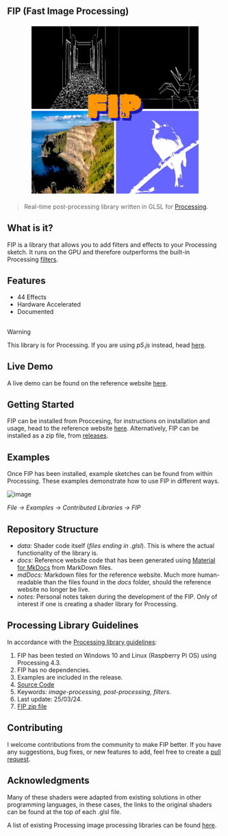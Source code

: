 ## FIP (Fast Image Processing)
<p align="center">
<a href="https://tsoding.github.io/olive.c/"><img width="400" height="400" src="./data/FIP-Logo.jpg"></a>
</p>

> Real-time post-processing library written in GLSL for [Processing](https://processing.org/).

## What is it?
FIP is a library that allows you to add filters and effects to your Processing sketch. It runs on the GPU and therefore outperforms the built-in Processing [filters](https://processing.org/reference/filter_.html).

## Features
- 44 Effects
- Hardware Accelerated
- Documented
##
> [!WARNING]
> This library is for Processing. If you are using _p5.js_ instead, head [here](https://github.com/prontopablo/p5.FIP).

## Live Demo
A live demo can be found on the reference website [here](https://prontopablo.github.io/FIP/).

## Getting Started
FIP can be installed from Proccesing, for instructions on installation and usage, head to the reference website [here](https://prontopablo.github.io/FIP/). Alternatively, FIP can be installed as a zip file, from [releases](https://github.com/prontopablo/FIP/releases/tag/latest).

## Examples
Once FIP has been installed, example sketches can be found from within Processing. These examples demonstrate how to use FIP in different ways.

![image](https://github.com/user-attachments/assets/3ff5cdad-a237-40c8-9e73-fda3e8f5b9e8)

_File -> Examples -> Contributed Libraries -> FIP_

## Repository Structure
- _data:_ Shader code itself (_files ending in .glsl_). This is where the actual functionality of the library is.
- _docs:_ Reference website code that has been generated using [Material for MkDocs](https://squidfunk.github.io/mkdocs-material/) from MarkDown files.
- _mdDocs:_ Markdown files for the reference website. Much more human-readable than the files found in the _docs_ folder, should the reference website no longer be live.
- _notes:_ Personal notes taken during the development of the FIP. Only of interest if one is creating a shader library for Processing.

## Processing Library Guidelines
In accordance with the [Processing library guidelines](https://github.com/benfry/processing4/wiki/Library-Guidelines):
1. FIP has been tested on Windows 10 and Linux (Raspberry Pi OS) using Processing 4.3.
2. FIP has no dependencies.
3. Examples are included in the release.
4. [Source Code](https://github.com/prontopablo/FIP/releases)
5. Keywords: _image-processing, post-processing, filters_.
6. Last update: 25/03/24.
7. [FIP zip file](https://github.com/prontopablo/FIP/releases)

## Contributing
I welcome contributions from the community to make FIP better. If you have any suggestions, bug fixes, or new features to add, feel free to create a [pull request](https://github.com/prontopablo/FIP/pulls).

## Acknowledgments
Many of these shaders were adapted from existing solutions in other programming languages, in these cases, the links to the original shaders can be found at the top of each .glsl file.

A list of existing Processing image processing libraries can be found [here](https://prontopablo.github.io/FIP/resources).
